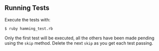 ## Running Tests

Execute the tests with:

```bash
$ ruby hamming_test.rb
```

Only the first test will be executed, all the others have been made pending
using the `skip` method. Delete the next `skip` as you get each test passing.

